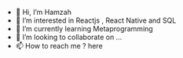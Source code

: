 - 👋 Hi, I’m Hamzah
- 👀 I’m interested in Reactjs , React Native and SQL
- 🌱 I’m currently learning Metaprogramming
- 💞️ I’m looking to collaborate on ...
- 📫 How to reach me ? here

<!---
hamzahialzahrani/hamzahialzahrani is a ✨ special ✨ repository because its `README.md` (this file) appears on your GitHub profile.
You can click the Preview link to take a look at your changes.
--->
